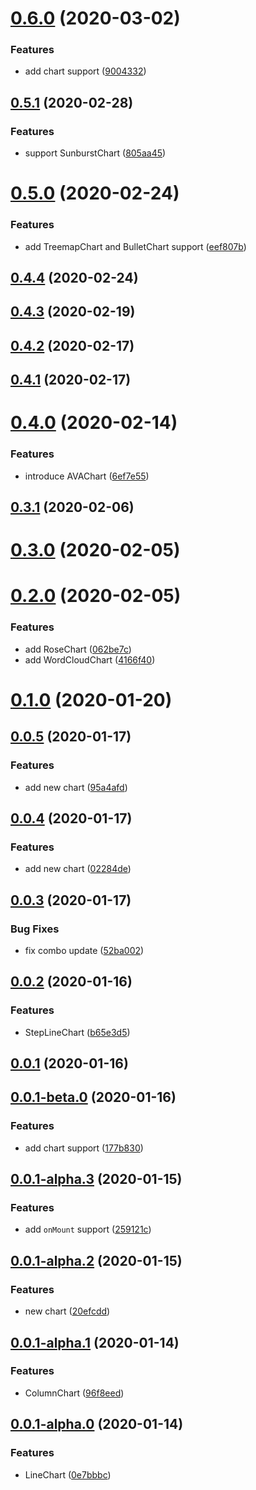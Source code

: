 <a name="0.6.0"></a>

# [0.6.0](https://github.com/open-data-plan/g2plot-react/compare/v0.5.1...v0.6.0) (2020-03-02)

### Features

- add chart support ([9004332](https://github.com/open-data-plan/g2plot-react/commit/9004332))

<a name="0.5.1"></a>

## [0.5.1](https://github.com/open-data-plan/g2plot-react/compare/v0.5.0...v0.5.1) (2020-02-28)

### Features

- support SunburstChart ([805aa45](https://github.com/open-data-plan/g2plot-react/commit/805aa45))

# [0.5.0](https://github.com/open-data-plan/g2plot-react/compare/v0.4.4...v0.5.0) (2020-02-24)

### Features

- add TreemapChart and BulletChart support ([eef807b](https://github.com/open-data-plan/g2plot-react/commit/eef807bbaafca23eac40b17aafc3b8f318a74adb))

## [0.4.4](https://github.com/open-data-plan/g2plot-react/compare/v0.4.3...v0.4.4) (2020-02-24)

## [0.4.3](https://github.com/open-data-plan/g2plot-react/compare/v0.4.2...v0.4.3) (2020-02-19)

## [0.4.2](https://github.com/open-data-plan/g2plot-react/compare/v0.4.1...v0.4.2) (2020-02-17)

## [0.4.1](https://github.com/open-data-plan/g2plot-react/compare/v0.4.0...v0.4.1) (2020-02-17)

# [0.4.0](https://github.com/open-data-plan/g2plot-react/compare/v0.3.1...v0.4.0) (2020-02-14)

### Features

- introduce AVAChart ([6ef7e55](https://github.com/open-data-plan/g2plot-react/commit/6ef7e55d900e8034f1285aa9cebaeaafe49bd17e))

## [0.3.1](https://github.com/open-data-plan/g2plot-react/compare/v0.3.0...v0.3.1) (2020-02-06)

# [0.3.0](https://github.com/open-data-plan/g2plot-react/compare/v0.2.0...v0.3.0) (2020-02-05)

# [0.2.0](https://github.com/open-data-plan/g2plot-react/compare/v0.1.0...v0.2.0) (2020-02-05)

### Features

- add RoseChart ([062be7c](https://github.com/open-data-plan/g2plot-react/commit/062be7c260966aef1a63ed4cac041e7d0a681b36))
- add WordCloudChart ([4166f40](https://github.com/open-data-plan/g2plot-react/commit/4166f404c0c3c582870b5679ea0e54175e6b578e))

# [0.1.0](https://github.com/open-data-plan/g2plot-react/compare/v0.0.5...v0.1.0) (2020-01-20)

## [0.0.5](https://github.com/open-data-plan/g2plot-react/compare/v0.0.4...v0.0.5) (2020-01-17)

### Features

- add new chart ([95a4afd](https://github.com/open-data-plan/g2plot-react/commit/95a4afd2d0980fc49a977321aad3367b63907cee))

## [0.0.4](https://github.com/open-data-plan/g2plot-react/compare/v0.0.3...v0.0.4) (2020-01-17)

### Features

- add new chart ([02284de](https://github.com/open-data-plan/g2plot-react/commit/02284dea1957cbef289b7c8aa102a1a5d8003d08))

## [0.0.3](https://github.com/open-data-plan/g2plot-react/compare/v0.0.2...v0.0.3) (2020-01-17)

### Bug Fixes

- fix combo update ([52ba002](https://github.com/open-data-plan/g2plot-react/commit/52ba002f4e1cc0a0ab2aefc39334bd8e8e573d31))

## [0.0.2](https://github.com/open-data-plan/g2plot-react/compare/v0.0.1...v0.0.2) (2020-01-16)

### Features

- StepLineChart ([b65e3d5](https://github.com/open-data-plan/g2plot-react/commit/b65e3d59f01c4e6250d3eb23f3b46c4daad02c1b))

## [0.0.1](https://github.com/open-data-plan/g2plot-react/compare/v0.0.1-beta.0...v0.0.1) (2020-01-16)

## [0.0.1-beta.0](https://github.com/open-data-plan/g2plot-react/compare/v0.0.1-alpha.3...v0.0.1-beta.0) (2020-01-16)

### Features

- add chart support ([177b830](https://github.com/open-data-plan/g2plot-react/commit/177b8309e5af0ee0182d05ad58761e9822d2a14e))

## [0.0.1-alpha.3](https://github.com/open-data-plan/g2plot-react/compare/v0.0.1-alpha.2...v0.0.1-alpha.3) (2020-01-15)

### Features

- add `onMount` support ([259121c](https://github.com/open-data-plan/g2plot-react/commit/259121cdc31ea21ec147bc4ff72adcc7bdfe7aba))

## [0.0.1-alpha.2](https://github.com/open-data-plan/g2plot-react/compare/v0.0.1-alpha.1...v0.0.1-alpha.2) (2020-01-15)

### Features

- new chart ([20efcdd](https://github.com/open-data-plan/g2plot-react/commit/20efcddb2c7b38cd65c46545708a966a6bcd52ed))

## [0.0.1-alpha.1](https://github.com/open-data-plan/g2plot-react/compare/v0.0.1-alpha.0...v0.0.1-alpha.1) (2020-01-14)

### Features

- ColumnChart ([96f8eed](https://github.com/open-data-plan/g2plot-react/commit/96f8eed23ffb88e91f7dd06f9bf65e8a9140789d))

## [0.0.1-alpha.0](https://github.com/open-data-plan/g2plot-react/compare/0e7bbbc057aa8138275056afe728c3db0a9e2bed...v0.0.1-alpha.0) (2020-01-14)

### Features

- LineChart ([0e7bbbc](https://github.com/open-data-plan/g2plot-react/commit/0e7bbbc057aa8138275056afe728c3db0a9e2bed))
